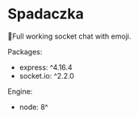# Spadaczka
📜Full working socket chat with emoji.

Packages:
- express: ^4.16.4
- socket.io: ^2.2.0

Engine:
- node: 8^
